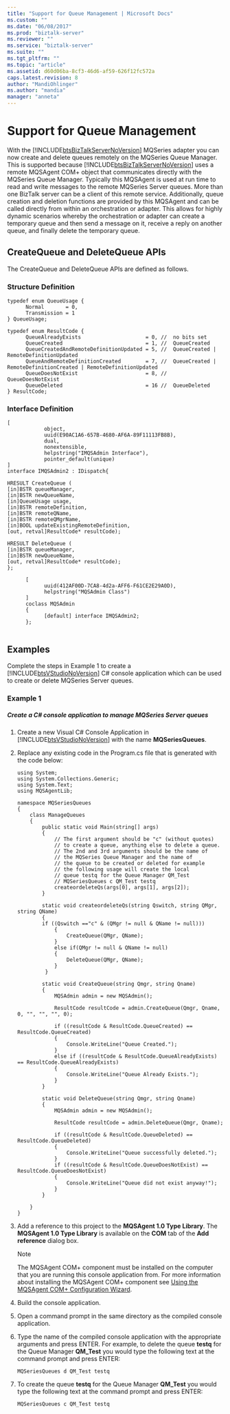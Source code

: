 ```yaml
---
title: "Support for Queue Management | Microsoft Docs"
ms.custom: ""
ms.date: "06/08/2017"
ms.prod: "biztalk-server"
ms.reviewer: ""
ms.service: "biztalk-server"
ms.suite: ""
ms.tgt_pltfrm: ""
ms.topic: "article"
ms.assetid: d60d06ba-8cf3-46d6-af59-626f12fc572a
caps.latest.revision: 8
author: "MandiOhlinger"
ms.author: "mandia"
manager: "anneta"
---
```

# Support for Queue Management
With the [!INCLUDE[btsBizTalkServerNoVersion](../includes/btsbiztalkservernoversion-md.md)] MQSeries adapter you can now create and delete queues remotely on the MQSeries Queue Manager. This is supported because [!INCLUDE[btsBizTalkServerNoVersion](../includes/btsbiztalkservernoversion-md.md)] uses a remote MQSAgent COM+ object that communicates directly with the MQSeries Queue Manager. Typically this MQSAgent is used at run time to read and write messages to the remote MQSeries Server queues. More than one BizTalk server can be a client of this remote service. Additionally, queue creation and deletion functions are provided by this MQSAgent and can be called directly from within an orchestration or adapter. This allows for highly dynamic scenarios whereby the orchestration or adapter can create a temporary queue and then send a message on it, receive a reply on another queue, and finally delete the temporary queue.  
  
## CreateQueue and DeleteQueue APIs  
 The CreateQueue and DeleteQueue APIs are defined as follows.  
  
### Structure Definition  
  
```  
typedef enum QueueUsage {  
      Normal       = 0,  
      Transmission = 1  
} QueueUsage;  
  
typedef enum ResultCode {  
      QueueAlreadyExists                     = 0, //  no bits set  
      QueueCreated                           = 1, //  QueueCreated  
      QueueCreatedAndRemoteDefinitionUpdated = 5, //  QueueCreated | RemoteDefinitionUpdated  
      QueueAndRemoteDefinitionCreated        = 7, //  QueueCreated | RemoteDefinitionCreated | RemoteDefinitionUpdated  
      QueueDoesNotExist                      = 8, //  QueueDoesNotExist  
      QueueDeleted                           = 16 //  QueueDeleted  
} ResultCode;  
```  
  
### Interface Definition  
  
```  
[  
            object,  
            uuid(E90AC1A6-657B-4680-AF6A-89F11113FB8B),  
            dual,  
            nonextensible,  
            helpstring("IMQSAdmin Interface"),  
            pointer_default(unique)  
]  
interface IMQSAdmin2 : IDispatch{  
  
HRESULT CreateQueue (  
[in]BSTR queueManager,  
[in]BSTR newQueueName,  
[in]QueueUsage usage,  
[in]BSTR remoteDefinition,  
[in]BSTR remoteQName,  
[in]BSTR remoteQMgrName,  
[in]BOOL updateExistingRemoteDefinition,  
[out, retval]ResultCode* resultCode);  
  
HRESULT DeleteQueue (  
[in]BSTR queueManager,  
[in]BSTR newQueueName,  
[out, retval]ResultCode* resultCode);  
};  
  
      [  
            uuid(412AF00D-7CA8-4d2a-AFF6-F61CE2E29A0D),  
            helpstring("MQSAdmin Class")  
      ]  
      coclass MQSAdmin  
      {  
            [default] interface IMQSAdmin2;  
      };  
  
```  
  
## Examples  
 Complete the steps in Example 1 to create a [!INCLUDE[btsVStudioNoVersion](../includes/btsvstudionoversion-md.md)] C# console application which can be used to create or delete MQSeries Server queues.  
  
### Example 1  
  
##### Create a C# console application to manage MQSeries Server queues  
  
1.  Create a new Visual C# Console Application in [!INCLUDE[btsVStudioNoVersion](../includes/btsvstudionoversion-md.md)] with the name **MQSeriesQueues**.  
  
2.  Replace any existing code in the Program.cs file that is generated with the code below:  
  
    ```  
    using System;  
    using System.Collections.Generic;  
    using System.Text;  
    using MQSAgentLib;  
  
    namespace MQSeriesQueues  
    {  
        class ManageQueues  
        {  
            public static void Main(string[] args)  
            {  
                // The first argument should be "c" (without quotes)  
                // to create a queue, anything else to delete a queue.  
                // The 2nd and 3rd arguments should be the name of   
                // the MQSeries Queue Manager and the name of   
                // the queue to be created or deleted for example  
                // the following usage will create the local   
                // queue testq for the Queue Manager QM_Test  
                // MQSeriesQueues c QM_Test testq  
                createordeleteQs(args[0], args[1], args[2]);  
            }  
  
            static void createordeleteQs(string Qswitch, string QMgr, string QName)  
            {   
            if ((Qswitch =="c" & (QMgr != null & QName != null)))  
                {  
                    CreateQueue(QMgr, QName);  
                }  
                else if(QMgr != null & QName != null)  
                {  
                    DeleteQueue(QMgr, QName);  
                }  
             }  
  
            static void CreateQueue(string Qmgr, string Qname)  
            {  
                MQSAdmin admin = new MQSAdmin();    
  
                ResultCode resultCode = admin.CreateQueue(Qmgr, Qname, 0, "", "", "", 0);  
  
                if ((resultCode & ResultCode.QueueCreated) == ResultCode.QueueCreated)  
                {  
                    Console.WriteLine("Queue Created.");  
                }  
                else if ((resultCode & ResultCode.QueueAlreadyExists) == ResultCode.QueueAlreadyExists)  
                {  
                    Console.WriteLine("Queue Already Exists.");  
                }  
            }  
  
            static void DeleteQueue(string Qmgr, string Qname)  
            {  
                MQSAdmin admin = new MQSAdmin();  
  
                ResultCode resultCode = admin.DeleteQueue(Qmgr, Qname);  
  
                if ((resultCode & ResultCode.QueueDeleted) == ResultCode.QueueDeleted)  
                {  
                    Console.WriteLine("Queue successfully deleted.");  
                }  
                if ((resultCode & ResultCode.QueueDoesNotExist) == ResultCode.QueueDoesNotExist)  
                {  
                    Console.WriteLine("Queue did not exist anyway!");  
                }  
            }  
  
        }  
    }  
    ```  
  
3.  Add a reference to this project to the **MQSAgent 1.0 Type Library**. The **MQSAgent 1.0 Type Library** is available on the **COM** tab of the **Add reference** dialog box.  
  
    > [!NOTE]
    >  The MQSAgent COM+ component must be installed on the computer that you are running this console application from. For more information about installing the MQSAgent COM+ component see [Using the MQSAgent COM+ Configuration Wizard](../core/using-the-mqsagent-com-configuration-wizard.md).  
  
4.  Build the console application.  
  
5.  Open a command prompt in the same directory as the compiled console application.  
  
6.  Type the name of the compiled console application with the appropriate arguments and press ENTER. For example, to delete the queue **testq** for the Queue Manager **QM_Test** you would type the following text at the command prompt and press ENTER:  
  
    ```  
    MQSeriesQueues d QM_Test testq  
    ```  
  
7.  To create the queue **testq** for the Queue Manager **QM_Test** you would type the following text at the command prompt and press ENTER:  
  
    ```  
    MQSeriesQueues c QM_Test testq  
    ```